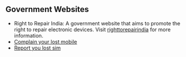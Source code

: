 ## Government Websites

* Right to Repair India: A government website that aims to promote the right to repair electronic devices. Visit [righttorepairindia](https://righttorepairindia.gov.in/) for more information.
* [Complain your lost mobile](https://www.ceir.gov.in/Home/index.jsp)
* [Report you lost sim](https://tafcop.sancharsaathi.gov.in/telecomUser)